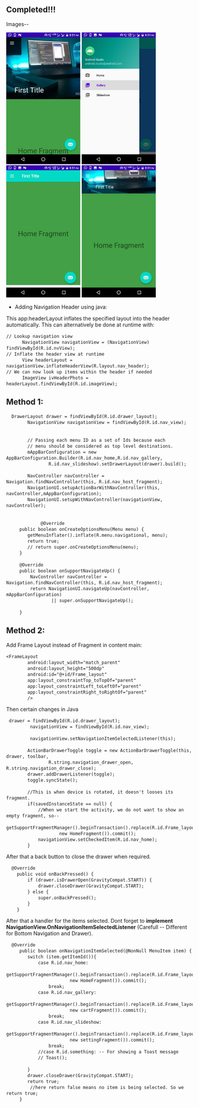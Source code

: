   ## Completed!!!
  Images--
  
  <kbd><img src="images/oe.jpeg" width=200></kbd>   <kbd><img src="images/two.jpeg" width=200></kbd> <kbd><img src="images/three.jpeg" width=200></kbd>  <kbd><img src="images/four.jpeg" width=200></kbd>
  
  
  * Adding Navigation Header using java:
  
  This app:headerLayout inflates the specified layout into the header automatically. This can alternatively be done at runtime with:
  ```
  // Lookup navigation view
        NavigationView navigationView = (NavigationView) findViewById(R.id.nvView);
  // Inflate the header view at runtime
        View headerLayout = navigationView.inflateHeaderView(R.layout.nav_header);
  // We can now look up items within the header if needed
        ImageView ivHeaderPhoto = headerLayout.findViewById(R.id.imageView);
```


## Method 1:

```
  DrawerLayout drawer = findViewById(R.id.drawer_layout);
        NavigationView navigationView = findViewById(R.id.nav_view);


        // Passing each menu ID as a set of Ids because each
        // menu should be considered as top level destinations.
        mAppBarConfiguration = new AppBarConfiguration.Builder(R.id.nav_home,R.id.nav_gallery,
                R.id.nav_slideshow).setDrawerLayout(drawer).build();

        NavController navController = Navigation.findNavController(this, R.id.nav_host_fragment);
        NavigationUI.setupActionBarWithNavController(this, navController,mAppBarConfiguration);
        NavigationUI.setupWithNavController(navigationView, navController);
        
        
             @Override
     public boolean onCreateOptionsMenu(Menu menu) {
        getMenuInflater().inflate(R.menu.navigational, menu);
        return true;
        // return super.onCreateOptionsMenu(menu);
     }

     @Override
     public boolean onSupportNavigateUp() {
         NavController navController = Navigation.findNavController(this, R.id.nav_host_fragment);
         return NavigationUI.navigateUp(navController, mAppBarConfiguration)
                 || super.onSupportNavigateUp();

     }
```

## Method 2:

Add Frame Layout instead of Fragment in content main:
```
<FrameLayout
        android:layout_width="match_parent"
        android:layout_height="500dp"
        android:id="@+id/Frame_layout"
        app:layout_constraintTop_toTopOf="parent"
        app:layout_constraintLeft_toLeftOf="parent"
        app:layout_constraintRight_toRightOf="parent"
        />
```
Then certain changes in Java
```
 drawer = findViewById(R.id.drawer_layout);
         navigationView = findViewById(R.id.nav_view);

         navigationView.setNavigationItemSelectedListener(this);

        ActionBarDrawerToggle toggle = new ActionBarDrawerToggle(this, drawer, toolbar,
                R.string.navigation_drawer_open, R.string.navigation_drawer_close);
        drawer.addDrawerListener(toggle);
        toggle.syncState();

        //This is when device is rotated, it doesn't looses its fragment.
        if(savedInstanceState == null) {
            //When we start the activity, we do not want to show an empty fragment, so--
            getSupportFragmentManager().beginTransaction().replace(R.id.Frame_layout,
                    new HomeFragment()).commit();
            navigationView.setCheckedItem(R.id.nav_home);
        }
 ```
 After that a back button to close the drawer when required.
 ```
   @Override
     public void onBackPressed() {
         if (drawer.isDrawerOpen(GravityCompat.START)) {
             drawer.closeDrawer(GravityCompat.START);
         } else {
             super.onBackPressed();
         }
     }
```
After that a handler for the items selected.
Dont forget to **implement NavigationView.OnNavigationItemSelectedListener** (Carefull -- Different for Bottom Navigation and Drawer).
```
  @Override
     public boolean onNavigationItemSelected(@NonNull MenuItem item) {
        switch (item.getItemId()){
            case R.id.nav_home:
                getSupportFragmentManager().beginTransaction().replace(R.id.Frame_layout,
                        new HomeFragment()).commit();
                break;
            case R.id.nav_gallery:
                getSupportFragmentManager().beginTransaction().replace(R.id.Frame_layout,
                        new cartFragment()).commit();
                break;
            case R.id.nav_slideshow:
                getSupportFragmentManager().beginTransaction().replace(R.id.Frame_layout,
                        new settingFragment()).commit();
                break;
            //case R.id.something: -- For showing a Toast message
            // Toast();

        }
        drawer.closeDrawer(GravityCompat.START);
        return true;
         //here return false means no item is being selected. So we return true;
     }
```
        

